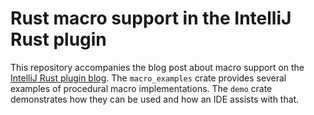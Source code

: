 # Rust macro support in the IntelliJ Rust plugin

This repository accompanies the blog post about macro support on the [IntelliJ Rust plugin blog](https://blog.jetbrains.com/rust/).
The `macro_examples` crate provides several examples of procedural macro implementations. 
The `demo` crate demonstrates how they can be used and how an IDE assists with that.